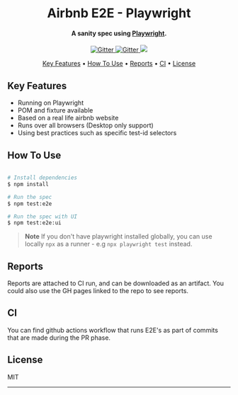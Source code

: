 
<h1 align="center">
  <br>
  Airbnb E2E - Playwright
  <br>
</h1>

<h4 align="center">A sanity spec using <a href="https://playwright.dev" target="_blank">Playwright</a>.</h4>

<p align="center">
  <a href="https://badge.fury.io/js/node">
    <img src="https://badge.fury.io/js/node.svg"
         alt="Gitter">
  </a>

  <a href="https://badge.fury.io/js/playwright">
    <img src="https://badge.fury.io/js/playwright.svg"
         alt="Gitter">
  </a>
  
  <a href="https://feedback.io/to/rachelkosib@gmail.com">
      <img src="https://img.shields.io/badge/Feedback-%E2%98%BC-1EAEDB.svg">
  </a>
</p>

<p align="center">
  <a href="#key-features">Key Features</a> •
  <a href="#how-to-use">How To Use</a> •
  <a href="#download">Reports</a> •
  <a href="#download">CI</a> •
  <a href="#license">License</a>
</p>

## Key Features

* Running on Playwright
* POM and fixture available
* Based on a real life airbnb website  
* Runs over all browsers (Desktop only support)
* Using best practices such as specific test-id selectors

## How To Use



```bash

# Install dependencies
$ npm install

# Run the spec
$ npm test:e2e

# Run the spec with UI
$ npm test:e2e:ui
```

> **Note**
> If you don't have playwright installed globally, you can use locally `npx` as a runner - e.g `npx playwright test` instead.


## Reports 

Reports are attached to CI run, and can be downloaded as an artifact. 
You could also use the GH pages linked to the repo to see reports. 

## CI 

You can find github actions workflow that runs E2E's as part of commits that are made during the PR phase.

## License

MIT

---